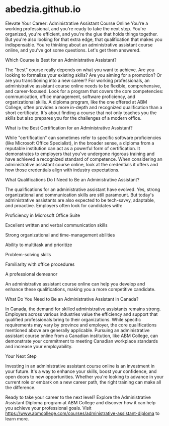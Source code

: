 # abedzia.github.io

Elevate Your Career: Administrative Assistant Course Online
You're a working professional, and you're ready to take the next step. You're organized, you're efficient, and you're the glue that holds things together. But you're also looking for that extra edge, that qualification that makes you indispensable. You're thinking about an administrative assistant course online, and you've got some questions. Let's get them answered.

Which Course is Best for an Administrative Assistant?

The "best" course really depends on what you want to achieve. Are you looking to formalize your existing skills? Are you aiming for a promotion? Or are you transitioning into a new career? For working professionals, an administrative assistant course online needs to be flexible, comprehensive, and career-focused. Look for a program that covers the core competencies: communication, office management, software proficiency, and organizational skills. A diploma program, like the one offered at ABM College, often provides a more in-depth and recognized qualification than a short certificate. It's about finding a course that not only teaches you the skills but also prepares you for the challenges of a modern office.

What is the Best Certification for an Administrative Assistant?

While "certification" can sometimes refer to specific software proficiencies (like Microsoft Office Specialist), in the broader sense, a diploma from a reputable institution can act as a powerful form of certification. It demonstrates to employers that you've undergone rigorous training and have achieved a recognized standard of competence. When considering an administrative assistant course online, look at the credentials it offers and how those credentials align with industry expectations.

What Qualifications Do I Need to Be an Administrative Assistant?

The qualifications for an administrative assistant have evolved. Yes, strong organizational and communication skills are still paramount. But today's administrative assistants are also expected to be tech-savvy, adaptable, and proactive. Employers often look for candidates with:

Proficiency in Microsoft Office Suite

Excellent written and verbal communication skills

Strong organizational and time-management abilities

Ability to multitask and prioritize

Problem-solving skills

Familiarity with office procedures

A professional demeanor

An administrative assistant course online can help you develop and enhance these qualifications, making you a more competitive candidate.

What Do You Need to Be an Administrative Assistant in Canada?

In Canada, the demand for skilled administrative assistants remains strong. Employers across various industries value the efficiency and support that qualified professionals bring to their organizations. While specific requirements may vary by province and employer, the core qualifications mentioned above are generally applicable. Pursuing an administrative assistant course online from a Canadian institution, like ABM College, can demonstrate your commitment to meeting Canadian workplace standards and increase your employability.

Your Next Step

Investing in an administrative assistant course online is an investment in your future. It's a way to enhance your skills, boost your confidence, and open doors to new opportunities. Whether you're looking to advance in your current role or embark on a new career path, the right training can make all the difference.

Ready to take your career to the next level? Explore the Administrative Assistant Diploma program at ABM College and discover how it can help you achieve your professional goals. Visit https://www.abmcollege.com/courses/administrative-assistant-diploma to learn more.
